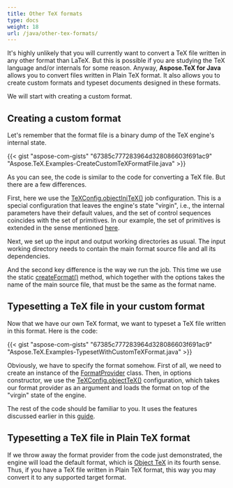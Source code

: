 ```yaml
---
title: Other TeX formats
type: docs
weight: 18
url: /java/other-tex-formats/
---
```


It's highly unlikely that you will currently want to convert a TeX file written in any other format than LaTeX. But this is possible if you are studying the TeX language and/or internals for some reason. Anyway, **Aspose.TeX for Java** allows you to convert files written in Plain TeX format. It also allows you to create custom formats and typeset documents designed in these formats.

We will start with creating a custom format.

## **Creating a custom format**

Let's remember that the format file is a binary dump of the TeX engine's internal state.

{{< gist "aspose-com-gists" "67385c777283964d328086603f691ac9" "Aspose.TeX.Examples-CreateCustomTeXFormatFile.java" >}}

As you can see, the code is similar to the code for converting a TeX file. But there are a few differences.

First, here we use the [TeXConfig.objectIniTeX()](https://apireference.aspose.com/tex/java/com.aspose.tex/TeXConfig#objectIniTeX--) job configuration. This is a special configuration that leaves the engine's state "virgin", i.e., the internal parameters have their default values, and the set of control sequences coincides with the set of primitives. In our example, the set of primitives is extended in the sense mentioned [here](/tex/net/aspose-tex-and-object-tex/#object-tex).

Next, we set up the input and output working directories as usual. The input working directory needs to contain the main format source file and all its dependencies.

And the second key difference is the way we run the job. This time we use the static [createFormat()](https://apireference.aspose.com/tex/java/com.aspose.tex/TeXJob#createFormat-java.lang.String-com.aspose.tex.TeXOptions-) method, which together with the options takes the name of the main source file, that must be the same as the format name.

## **Typesetting a TeX file in your custom format**

Now that we have our own TeX format, we want to typeset a TeX file written in this format. Here is the code:

{{< gist "aspose-com-gists" "67385c777283964d328086603f691ac9" "Aspose.TeX.Examples-TypesetWithCustomTeXFormat.java" >}}

Obviously, we have to specify the format somehow. First of all, we need to create an instance of the [FormatProvider](https://apireference.aspose.com/tex/java/com.aspose.tex/FormatProvider) class. Then, in options constructor, we use the [TeXConfig.objectTeX()](https://apireference.aspose.com/tex/java/com.aspose.tex/TeXConfig#objectTeX--) configuration, which takes our format provider as an argument and loads the format on top of the "virgin" state of the engine.

The rest of the code should be familiar to you. It uses the features discussed earlier in this [guide](/tex/java/conversion/).

## **Typesetting a TeX file in Plain TeX format**

If we throw away the format provider from the code just demonstrated, the engine will load the default format, which is [Object TeX](/tex/net/aspose-tex-and-object-tex/) in its fourth sense. Thus, if you have a TeX file written in Plain TeX format, this way you may convert it to any supported target format.